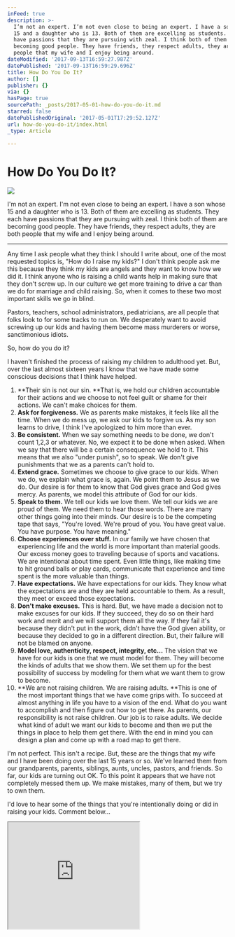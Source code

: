 ```yaml
---
inFeed: true
description: >-
  I’m not an expert. I’m not even close to being an expert. I have a son whose
  15 and a daughter who is 13. Both of them are excelling as students. They each
  have passions that they are pursuing with zeal. I think both of them are
  becoming good people. They have friends, they respect adults, they are both
  people that my wife and I enjoy being around. 
dateModified: '2017-09-13T16:59:27.987Z'
datePublished: '2017-09-13T16:59:29.696Z'
title: How Do You Do It?
author: []
publisher: {}
via: {}
hasPage: true
sourcePath: _posts/2017-05-01-how-do-you-do-it.md
starred: false
datePublishedOriginal: '2017-05-01T17:29:52.127Z'
url: how-do-you-do-it/index.html
_type: Article

---
```

# How Do You Do It?
![](https://the-grid-user-content.s3-us-west-2.amazonaws.com/c8d40ffb-34db-4ca2-bc06-c8d6dd3aa37f.jpg)

I'm not an expert. I'm not even close to being an expert. I have a son whose 15 and a daughter who is 13\. Both of them are excelling as students. They each have passions that they are pursuing with zeal. I think both of them are becoming good people. They have friends, they respect adults, they are both people that my wife and I enjoy being around. 

---

Any time I ask people what they think I should I write about, one of the most requested topics is, "How do I raise my kids?" I don't think people ask me this because they think my kids are angels and they want to know how we did it. I think anyone who is raising a child wants help in making sure that they don't screw up. In our culture we get more training to drive a car than we do for marriage and child raising. So, when it comes to these two most important skills we go in blind. 

Pastors, teachers, school administrators, pediatricians, are all people that folks look to for some tracks to run on. We desperately want to avoid screwing up our kids and having them become mass murderers or worse, sanctimonious idiots. 

So, how do you do it? 

I haven't finished the process of raising my children to adulthood yet. But, over the last almost sixteen years I know that we have made some conscious decisions that I think have helped. 

1. **Their sin is not our sin. **That is, we hold our children accountable for their actions and we choose to not feel guilt or shame for their actions. We can't make choices for them. 
2. **Ask for forgiveness.** We as parents make mistakes, it feels like all the time. When we do mess up, we ask our kids to forgive us. As my son learns to drive, I think I've apologized to him more than ever. 
3. **Be consistent.** When we say something needs to be done, we don't count 1,2,3 or whatever. No, we expect it to be done when asked. When we say that there will be a certain consequence we hold to it. This means that we also "under punish", so to speak. We don't give punishments that we as a parents can't hold to. 
4. **Extend grace.** Sometimes we choose to give grace to our kids. When we do, we explain what grace is, again. We point them to Jesus as we do. Our desire is for them to know that God gives grace and God gives mercy. As parents, we model this attribute of God for our kids. 
5. **Speak to them.** We tell our kids we love them. We tell our kids we are proud of them. We need them to hear those words. There are many other things going into their minds. Our desire is to be the competing tape that says, "You're loved. We're proud of you. You have great value. You have purpose. You have meaning."
6. **Choose experiences over stuff.** In our family we have chosen that experiencing life and the world is more important than material goods. Our excess money goes to traveling because of sports and vacations. We are intentional about time spent. Even little things, like making time to hit ground balls or play cards, communicate that experience and time spent is the more valuable than things. 
7. **Have expectations.** We have expectations for our kids. They know what the expectations are and they are held accountable to them. As a result, they meet or exceed those expectations. 
8. **Don't make excuses.** This is hard. But, we have made a decision not to make excuses for our kids. If they succeed, they do so on their hard work and merit and we will support them all the way. If they fail it's because they didn't put in the work, didn't have the God given ability, or because they decided to go in a different direction. But, their failure will not be blamed on anyone. 
9. **Model love, authenticity, respect, integrity, etc...** The vision that we have for our kids is one that we must model for them. They will become the kinds of adults that we show them. We set them up for the best possibility of success by modeling for them what we want them to grow to become. 
10. **We are not raising children. We are raising adults. **This is one of the most important things that we have come grips with. To succeed at almost anything in life you have to a vision of the end. What do you want to accomplish and then figure out how to get there. As parents, our responsibility is not raise children. Our job is to raise adults. We decide what kind of adult we want our kids to become and then we put the things in place to help them get there. With the end in mind you can design a plan and come up with a road map to get there. 

I'm not perfect. This isn't a recipe. But, these are the things that my wife and I have been doing over the last 15 years or so. We've learned them from our grandparents, parents, siblings, aunts, uncles, pastors, and friends. So far, our kids are turning out OK. To this point it appears that we have not completely messed them up. We make mistakes, many of them, but we try to own them. 

I'd love to hear some of the things that you're intentionally doing or did in raising your kids. Comment below...

<iframe src="https://the-grid.github.io/ed-userhtml/?g=eJxNkTFPwzAQhff8CitIbSK1dgBBKUk6VGLo0gWYEEKufW6dJnZkOxEV4r9zaVOJzef7_O7ecyF1T7QsY7WbO2tDvCoYXq2iwgun27BKVGdE0NYkckb8DNmU_ESE9NyRCmtVeVISSfcQXmpowAS_Pr3x_ZY3kPj0I_vMkdaKJP-Z9WkjE5RKiYPQOTMwo5BwwAOMHCrk2KBaYk_LC0a9E1jGjAlrDIhAFRews_ZIDQQG5uv9lXl5pJW_-Va7pi5vJz04jybK_o4uJ7xtN7K8XzwtH7NFtsyyRTwooxXacodjt1YC1caDC2tQ1kEyWk3z6DeRVnTDcjMyvYQ0xdN1hXnlcfQ0TfOCjRFGUTGkLGru_TloYZtzUDGRPPD5wYEq40MI7TNjkhsNdeOsB4rciJiuaa0P-Pzh-kN_kkeQqg" height="244" style=""></iframe>